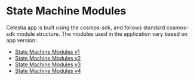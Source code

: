 # State Machine Modules

Celestia app is built using the cosmos-sdk, and follows standard cosmos-sdk module structure. The modules used in the application vary based on app version:

- [State Machine Modules v1](state_machine_modules_v1.md)
- [State Machine Modules v2](state_machine_modules_v2.md)
- [State Machine Modules v3](state_machine_modules_v3.md)
- [State Machine Modules v4](state_machine_modules_v4.md)
